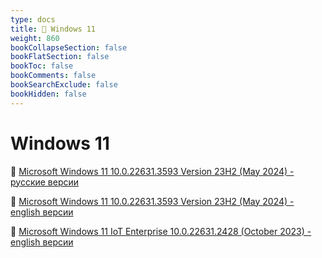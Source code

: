 ```yaml
---
type: docs
title: 🔷 Windows 11
weight: 860
bookCollapseSection: false
bookFlatSection: false
bookToc: false
bookComments: false
bookSearchExclude: false
bookHidden: false
---
```


# Windows 11

🧲 [Microsoft Windows 11 10.0.22631.3593 Version 23H2 (May 2024) - русские версии](magnet:?xt=urn:btih:d347c659557697129c415ff8596115a0584d7737)

🧲 [Microsoft Windows 11 10.0.22631.3593 Version 23H2 (May 2024) - english версии](magnet:?xt=urn:btih:ae434bda29fe77b17e8d2c609a4bb61f2250272a)

🧲 [Microsoft Windows 11 IoT Enterprise 10.0.22631.2428 (October 2023) - english версии](magnet:?xt=urn:btih:cb4d3437a27bab97f301a22f9f7c5798decc0202)
